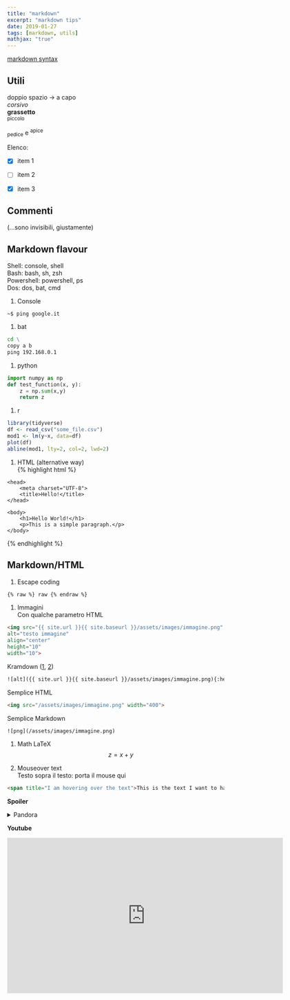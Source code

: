 ```yaml
---
title: "markdown"
excerpt: "markdown tips"
date: 2019-01-27
tags: [markdown, utils]
mathjax: "true"
---
```



[markdown syntax](https://daringfireball.net/projects/markdown/syntax/)  

## Utili
doppio spazio → a capo  
*corsivo*  
**grassetto**  
<small>piccolo</small>  

<sub>pedice</sub> e <sup>apice</sup>  

Elenco:  
- [x] item 1
- [ ] item 2
- [x] item 3



## Commenti

[comment]: # (Questo è un commento, non verrà incluso. Necessita di una linea vuota prima del commento)

[comment]: <> (Questo è un commento, non verrà incluso. Necessita di una linea vuota prima del commento. GitHub rifiuta <>)

[//]: # (Questa sintassi funziona come un commento, e non apparirà in alcun output)

<!--- 
Questo è un commento, non sarà incluso
--->

(...sono invisibili, giustamente)


## Markdown flavour
Shell:      console, shell  
Bash:       bash, sh, zsh  
Powershell: powershell, ps  
Dos:        dos, bat, cmd  

1. Console  
```console
~$ ping google.it
```

1. bat  
```bat
cd \
copy a b
ping 192.168.0.1
```

1. python  
```python
import numpy as np
def test_function(x, y):
    z = np.sum(x,y)
    return z
```

1. r  
```r
library(tidyverse)
df <- read_csv("some_file.csv")
mod1 <- lm(y~x, data=df)
plot(df)
abline(mod1, lty=2, col=2, lwd=2)
```

1. HTML (alternative way)  
{% highlight html %}
<!DOCTYPE html>
<html lang="en">

    <head>
        <meta charset="UTF-8">
        <title>Hello!</title>
    </head>

    <body>
        <h1>Hello World!</h1>
        <p>This is a simple paragraph.</p>
    </body>

</html>
{% endhighlight %}



## Markdown/HTML

1. Escape coding  
```html
{% raw %} raw {% endraw %}
```

1. Immagini  
Con qualche parametro HTML  
```html
<img src="{{ site.url }}{{ site.baseurl }}/assets/images/immagine.png" 
alt="testo immagine"
align="center"
height="10"
width="10">
```
Kramdown ([1](https://stackoverflow.com/questions/39021630/kramdown-how-can-i-set-the-location-of-the-image), [2](https://kramdown.gettalong.org/quickref.html))  
```html
![alt]({{ site.url }}{{ site.baseurl }}/assets/images/immagine.png){:height="10px" width="10px"}
```
Semplice HTML  
```html
<img src="/assets/images/immagine.png" width="400">
```
Semplice Markdown  
```html
![png](/assets/images/immagine.png)
```






1. Math LaTeX  
$$z=x+y$$

1. Mouseover text  
Testo sopra il testo: <span title="OHHHHHHHHHHHHHOOOOOOOOOOOOOHHHHHHH!">porta il mouse qui</span>
```html
<span title="I am hovering over the text">This is the text I want to have a mousover</span>
```

**Spoiler**  
<details>
<summary>
Pandora
</summary>
<span style="color: #f2cf4a; font-family: Babas; font-size: 2em;">Dio è morto</span>
</details>


**Youtube**  
<iframe width="640" height="360" 
src="https://www.youtube-nocookie.com/embed/uVv7c8qOTa0?controls=0&amp;showinfo=0" 
frameborder="0" allowfullscreen></iframe>
<br/>




